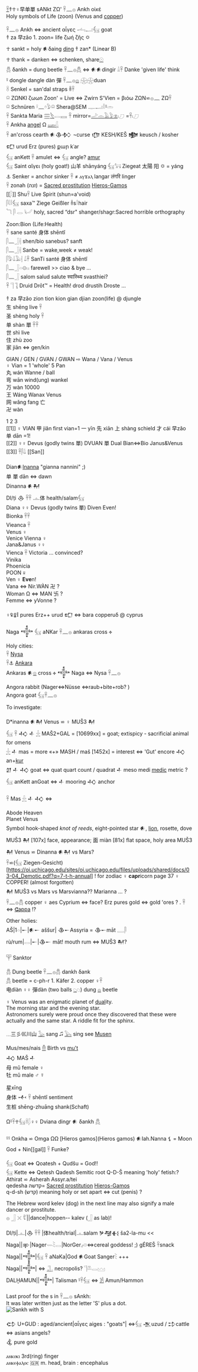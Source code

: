 [𓋹](𓋹)𐀼☥♀早单單  sANkt ΖΩ' 𓋹𓈖𓐍 Ankh οἰκέ  
Holy symbols of Life (zoon) (Venus and [copper](copper))  

𓋹𓈖𓐍 Ankh ⇔ ancient αἶγες 𓌡𓏤𓂝𓃶 goat  
𐀼 za 早zǎo 1. zoon= life ζωή ζῆς 🌣  
☥ sankt = holy  𒀭δaing [ding](ding) 𐀼 zan* (Linear B)  
☥ thank = danken ⇔ schenken, share[𓇳](𓇳)  
𓆣 δankh = dung beetle 𓋹𓈖𓐍[𓆣](𓆣)  ⇔ 𒀭𒀭dingir   𓏙𓋹 Danke 'given life' think  
𓋩 dongle dangle dàn 彈 𓋹𓈖𓐍[𓐍](𓐍) [𓇽](𓇽)𓇽duan  
𓋸 Senkel = san'dal straps 𓎬𓋹  
𓍶 ΖΩNKl ζωωn Zoon' = Live ⇔ Zwirn S'Vien = βιόω  ΖΩN⋍𓐍𓈖  ZΩ𓋹  
𓍶 Schnüren  𓍲𓈖𓏌𓅱𓍶   Shera@SEM 𓊃𓂝𓎛𓋩𓏛  
𓋹 Sankta Maria [𓈗](𓈗)[𓌸](𓌸)𓂋𓈘 𓋹 mirror=[𓌴](𓌴)[𓁹](𓁹)[𓄿](𓄿)[𓅱](𓅱)[𓁷](𓁷)𓏤𓈔   =𓋹𓏤𓈔  
𓋹 Ankha [angel](Hieros-gamos) Ω [𓆃](Ba)[𓆄](𓆄)  
𓋹 an'cross cearth 𒀭𒆠𒁴 ¬curse 𒂡 KESH/KEŠ 𒆟 keusch / kosher  
𒍏 urud Erz (pures) քար kʿar  
𓃶 anKett 𓋹 amulet ⇔ 𓃶 angle? [amur](amur)  
𓃶 Saint αἴγει (holy goat!) 山羊 shānyáng 𓃶𓃙 Ziegeat  太陽 阳 🌣 = yáng  
⚓ Senker = anchor sinker 𓋹 ≠ ⲁⲩϫⲁⲗ langar लंगरि linger  
𓋹 zonah (זנה) = [Sacred prostitution](https://en.wikipedia.org/wiki/Sacred_prostitution) [Hieros-Gamos](Hieros-gamos)  
[[𓆄]] Shu𓋹 Live Spirit (shun=a'void)  
𓋴𓇋𓎛𓃶 saxa™ Ziege Geißler  𓎬s𓎛hair  
𓆓 𓋴 𓂋 𓂦 holy, sacred  “dsr" shanger/shagr:Sacred horrible orthography  

Zoon:Bion (Life:Health)  
𓋹 sane santé 身体 shēntǐ  
𓋴𓈖𓃀𓏜 shen/bio sanebus? sanft  
𓋴𓈖𓃀𓏜 Sanbe = wake,week ≠ weak!  
𓋴𓅱𓍑𓄿𓏜 𓍑𓋹 SanTi santé 身体 shēntǐ  
𓋴𓈖𓃀𓏏𓊗𓏮 farewell >> ciao & bye …  
𓋴𓈖𓃀 salom salud salute स्वास्थ्यि svasthiei?  
𓋹 𓊹 𓊺 Druid Drōt™  = Health! drod drustih Droste …  

𐀼 za 早zǎo zion tion kion gian djian zoon(life) @ djungle  
生 shēng live 𓋹  
圣 shèng holy 𓋹  
单 shàn 單 𓋹𓋹  
世 shì live  
住 zhù zoo  
家 jiān ⇔ gen/kin  

GIAN / GEN / GVAN / GWAN ⇨ Wana / Vana / Venus  
♀ Vian = 1 'whole' 5 Pan  
丸 wán Wanne / ball  
弯 wān wind(ung) wankel  
万 wàn 10000  
王 Wáng Wanax Venus  
网 wǎng fang 亡  
卍 wàn  

1 2 3  
[[1]] ♀ VIAN 甲 jiǎn first vian=1 一 yīn 先 xiān 上 shàng  schield 才 cái 早zǎo 单 dān =1!  
[[2]] ♀♀ Devus (godly twins 單)  DVUAN 單 Dual  Bian⇔Bio  Janus&Venus  
[[3]] 𓋹𓋴𓍑 [[San]]  

Dian𒀭[Inanna](https://en.wikipedia.org/wiki/Inanna)  "gianna nannini" ;)  
单 單 dān ⇔ dawn  
Dinanna 𒀭𒈹  
DI/ṭi 𒁲 𓋹𓋹 𓊵体 health/salam𓃶  
Diana  ♀♀ Devus (godly twins 單)  Diven Even!  
Bionka 𓋹𓋹  
Vieanca 𓋹  
Venus ♀  
Venice Vienna ♀  
Jana&Janus ♀♀  
Vienca 𓋹 Victoria … convinced?  
Vinika  
Phoenicia  
POON 𖧂  
Ven ♀ **Eve**n!  
Vana ⇔ Nir.WÀN 卍 ?  
Woman Ω ⇔  MAN 卐 ?  
Femme ⇔ yVonne ?  

♀🜠🜢🜣 pures Erz++ urud 𒍏 ⇔ bara copperuδ @ cyprus  

Naga 𒀱 𓃶 aNKar 𓋹𓈖𓐍  ankaras cross 🕂  

Holy cities:  
𓋹  [Nysa](https://en.wikipedia.org/wiki/Nysa_(mythology))  
𓋹⚓ [Ankara](Ankara)  
Ankaras 𒀭[𓊖](𓊖) cross 🕂 𒀱 Naga ⇔ Nysa 𓋹𓈖𓐍  

Angora rabbit (Nager⇔Nüsse ⇔raub+bite+rob? )  
Angora goat 𓃶𓋹𓈖𓐍  

To investigate:  

D*inanna 𒀭𒈹 Venus ⋍  ♀ MUŠ3 𒈹  
𓃶 𓋹 𒈧 𒈦 [𓏶](𓏶) MAŠ2+GAL = [10699xx] = goat; extispicy - sacrificial animal for omens  
[𓏶](𓏶) 𒈦 mas = more «+» MASH / maš [1452x] = interest ⇔ 'Gut' encore 𒈧 an+[kur](kur)  
𒇻 𒈦 𒈧 goat ⇔ quat quart count / quadrat 𒈦 meso medi [medic](medic) metric ?  
𓃶 anKett anGoat ⇔ 𒈦 mooring 𒈧 anchor  

𓋹 Mas [𓏶](𓏶) 𒈦 𒈧 ⇔  

Abode 	Heaven  
Planet 	Venus  
Symbol 	hook-shaped *knot of reeds*, eight-pointed star 𒀭, [lion](Hieros-gamos), rosette, dove  
MUŠ3 𒈹 [107x] face, appearance; 面 miàn [81x] flat space, holy area MUŠ3 𒈹 Venus ⋍ Dinanna 𒀭𒈹 vs Mars?  
𓋹⋍(𓃶 Ziegen-Gesicht)[https://oi.uchicago.edu/sites/oi.uchicago.edu/files/uploads/shared/docs/03-04_Demotic.pdf?q=7-t-h-annual] ! for zodiac ♀ **capr**icorn  page 37  ♀ COPPER! (almost forgotten)  
𒈹 MUŠ3 vs Mars vs Marsvianna?? Marianna ... ?  
𓋹𓈖𓐍𓆣 copper ♀ aes Cyprium ⇔ face? Erz pures gold ⇔ gold 'ores ? .   𓋹 ⇔ [ⵛappa](https://github.com/pannous/hieros/wiki/Hieros-gamos) !?  

Other holies:  
AŠ|1𓏏|𒀸|𒀭𒀸 aššur| 𒆠𒀸Assyria = 𒆠𒀸māt  𓇿𓋴  
rù/rum|𓂋|𒀸|𒆠𒀸 māt! mouth rum ⇔ MUŠ3 𒈹?  


𓉑 Sanktor  

𓆣 Dung beetle 𓋹𓈖𓐍𓆣 dankh δank  
[𓆣](𓆣) beetle = c-ph-r 1. Käfer 2. copper ♀𓋹  
电diàn ♀♀ 彈dàn (two balls [𓆇](𓆇)𓆇) dung [𓐍](𓐍) beetle  

♀ Venus was an enigmatic planet of [dual](Dual)ity.  
The morning star and the evening star.  
Astronomers surely were proud once they discovered that these were actually and the same star. A riddle fit for the sphinx.  

𓈓三彡巛川山 [𓅭](𓅭) sang 🎜 [𓅂](𓅂) sing see [Musen](Musen)  

Mus/mes/nais [𓄟](𓄟) Birth vs [mu't](death)  
𒈧 MAŠ 𒈦  
母​ mǔ female ♀  
牡 mǔ male ♂ ☿  

星xīng  
身体 𒋾 𓋹 shēntǐ sentiment  
生桩 shēng-zhuāng shank(Schaft)  

Ω𓋩𓋹☥𓃶𓋸𓆄♀♀ Dviana dingr 𒀭 δankh [𓆣](𓆣)  

𓋩𓋩 Onkha ⋍ Omga ΩΩ [Hieros gamos](Hieros gamos)  𒀭Iah.Nanna ⚸ = Moon God + Nin[[gal]]  𓋹 Funke?  

𓃶 Goat ⇔ Qoatesh + Qudšu = God!!  
𓃶 Kette ⇔ Qetesh Qadesh Semitic root Q-D-Š meaning 'holy'  fetish:? Athirat ⋍ Asherah Assyr.a/tei  
qedesha  קדשה= [Sacred prostitution](https://en.wikipedia.org/wiki/Sacred_prostitution) [Hieros-Gamos](Hieros-gamos)  
q-d-sh (קדש)‎ meaning holy or set apart ⇔ cut (penis) ?  


The Hebrew word kelev (dog) in the next line may also signify a male dancer or prostitute.  
𓐍 𓃀 𓏴 𓀤||dance|hoppen-- kalev (𓃀 as lab)!  


DI/ṭi|𓊵|𒁲 𓋹𓋹 |体health/trial|𓊵salam 𒃻𒆷𒈬 ša2-la-mu <<  
Naga||𒉀|Nager𓇠𓇡𓂋|NorGer𓌽⇔cereal goddess! ;) gÉREŠ 𓋹snack  
Naga||𒀱|𓃶 𓋹 aNaKa|God 𒀭Goat Sanger𓇡 +++  
Naga||𒀱| ⇔ [𓊻](𓊻) necropolis?  𓊹𓌨𓂋𓈉  
DALḪAMUN||𒀱| Talisman 𓋩𓋹𓃶 ⇔ [𓀼](𓀼) Amun/Hammon  

Last proof for the s in 𓋹𓈖𓐍 sAnkh:  
It was later written just as the letter 'S' plus a dot.  
![Sankh with S](https://user-images.githubusercontent.com/516118/36076957-e40e7306-0f63-11e8-8a4c-6685217063fd.png)  


𒌌 U+GUD : aged/ancient|αἶγες aiges : "goats"| ⇔𓃶 𒍚uzud / 𒄞cattle ⇔ asians angels?  
𒆬 pure gold  

ⲁⲛⲕⲟⲕⲓ  3rd(ring) finger  
ⲁⲛⲕⲉⲫⲁⲗⲟⲥ        🇬🇷 m. head, brain : encephalus  


